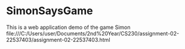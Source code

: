 # SimonSaysGame
This is a web application demo of the game Simon 
file:///C:/Users/user/Documents/2nd%20Year/CS230/assignment-02-22537403/assignment-02-22537403.html
